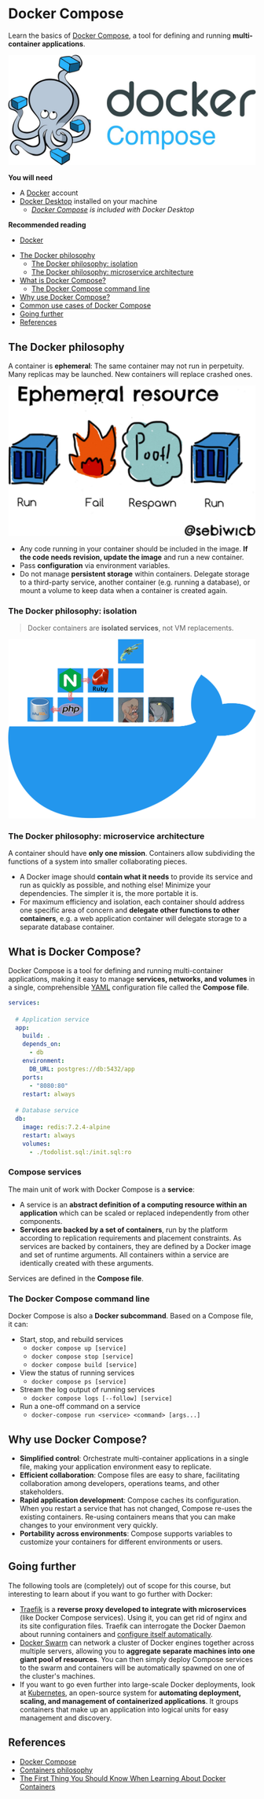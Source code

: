 # Docker Compose

<!-- slide-column -->

Learn the basics of [Docker Compose][docker-compose], a tool for defining and
running **multi-container applications**.

<!-- slide-include ../../BANNER.md -->

<!-- slide-column 60 -->

<img class="w100" src="./images/docker-compose.jpg" />

<!-- slide-container -->

**You will need**

* A [Docker][docker] account
* [Docker Desktop][docker-desktop] installed on your machine
  * *[Docker Compose][docker-compose] is included with Docker Desktop*

**Recommended reading**

* [Docker](../docker/)

<!-- START doctoc generated TOC please keep comment here to allow auto update -->
<!-- DON'T EDIT THIS SECTION, INSTEAD RE-RUN doctoc TO UPDATE -->

- [The Docker philosophy](#the-docker-philosophy)
  - [The Docker philosophy: isolation](#the-docker-philosophy-isolation)
  - [The Docker philosophy: microservice architecture](#the-docker-philosophy-microservice-architecture)
- [What is Docker Compose?](#what-is-docker-compose)
  - [The Docker Compose command line](#the-docker-compose-command-line)
- [Why use Docker Compose?](#why-use-docker-compose)
- [Common use cases of Docker Compose](#common-use-cases-of-docker-compose)
- [Going further](#going-further)
- [References](#references)

<!-- END doctoc generated TOC please keep comment here to allow auto update -->



## The Docker philosophy

<!-- slide-column -->

A container is **ephemeral**: The same container may not run in perpetuity. Many
replicas may be launched. New containers will replace crashed ones.

<!-- slide-column 65 -->

<img class="w100" src="./images/ephemeral-resource.jpg" />

<!-- slide-container -->

* Any code running in your container should be included in the image. **If the
  code needs revision, update the image** and run a new container.
* Pass **configuration** via environment variables.
* Do not manage **persistent storage** within containers. Delegate storage to a
  third-party service, another container (e.g. running a database), or mount a
  volume to keep data when a container is created again.

### The Docker philosophy: isolation

> Docker containers are **isolated services**, not VM replacements.

<p class="center">
  <img class="w85" src="./images/docker-isolation.png" />
</p>

### The Docker philosophy: microservice architecture

A container should have **only one mission**. Containers allow subdividing the
functions of a system into smaller collaborating pieces.

* A Docker image should **contain what it needs** to provide its service and run
  as quickly as possible, and nothing else! Minimize your dependencies. The
  simpler it is, the more portable it is.
* For maximum efficiency and isolation, each container should address one
specific area of concern and **delegate other functions to other containers**,
  e.g. a web application container will delegate storage to a separate database
  container.



## What is Docker Compose?

<!-- slide-column -->

Docker Compose is a tool for defining and running multi-container applications,
making it easy to manage **services, networks, and volumes** in a single,
comprehensible [YAML][yaml] configuration file called the **Compose file**.

<!-- slide-column -->

```yml
services:

  # Application service
  app:
    build: .
    depends_on:
      - db
    environment:
      DB_URL: postgres://db:5432/app
    ports:
      - "8080:80"
    restart: always

  # Database service
  db:
    image: redis:7.2.4-alpine
    restart: always
    volumes:
      - ./todolist.sql:/init.sql:ro
```

### Compose services

The main unit of work with Docker Compose is a **service**:

* A service is an **abstract definition of a computing resource within an
  application** which can be scaled or replaced independently from other
  components.
* **Services are backed by a set of containers**, run by the platform according
  to replication requirements and placement constraints. As services are backed
  by containers, they are defined by a Docker image and set of runtime
  arguments. All containers within a service are identically created with these
  arguments.

Services are defined in the **Compose file**.

### The Docker Compose command line

Docker Compose is also a **Docker subcommand**. Based on a Compose file, it can:

* Start, stop, and rebuild services
  * `docker compose up [service]`
  * `docker compose stop [service]`
  * `docker compose build [service]`
* View the status of running services
  * `docker compose ps [service]`
* Stream the log output of running services
  * `docker compose logs [--follow] [service]`
* Run a one-off command on a service
  * `docker-compose run <service> <command> [args...]`

## Why use Docker Compose?

* **Simplified control**: Orchestrate multi-container applications in a single
  file, making your application environment easy to replicate.
* **Efficient collaboration**: Compose files are easy to share, facilitating
  collaboration among developers, operations teams, and other stakeholders.
* **Rapid application development**: Compose caches its configuration. When you
  restart a service that has not changed, Compose re-uses the existing
  containers. Re-using containers means that you can make changes to your
  environment very quickly.
* **Portability across environments**: Compose supports variables to customize
  your containers for different environments or users.



## Going further

The following tools are (completely) out of scope for this course, but
interesting to learn about if you want to go further with Docker:

* [Traefik][traefik] is a **reverse proxy developed to integrate with
  microservices** (like Docker Compose services). Using it, you can get rid of
  nginx and its site configuration files. Traefik can interrogate the Docker
  Daemon about running containers and [configure itself
  automatically](https://doc.traefik.io/traefik/providers/docker/).
* [Docker Swarm][swarm] can network a cluster of Docker engines together across
  multiple servers, allowing you to **aggregate separate machines into one giant
  pool of resources**. You can then simply deploy Compose services to the swarm
  and containers will be automatically spawned on one of the cluster's machines.
* If you want to go even further into large-scale Docker deployments, look at
  [Kubernetes][k8s], an open-source system for **automating deployment, scaling,
  and management of containerized applications**. It groups containers that make
  up an application into logical units for easy management and discovery.



## References

* [Docker Compose][docker-compose]
* [Containers philosophy](https://dev.to/iblancasa/containers-philosophy-2714)
* [The First Thing You Should Know When Learning About Docker Containers](https://medium.com/factualopinions/the-first-thing-you-should-know-when-learning-about-docker-containers-e0de29ddb6c3)



[docker]: https://www.docker.com
[docker-compose]: https://docs.docker.com/compose/
[docker-desktop]: https://www.docker.com/products/docker-desktop/
[k8s]: https://kubernetes.io
[swarm]: https://docs.docker.com/engine/swarm/
[traefik]: https://traefik.io
[yaml]: https://yaml.org
